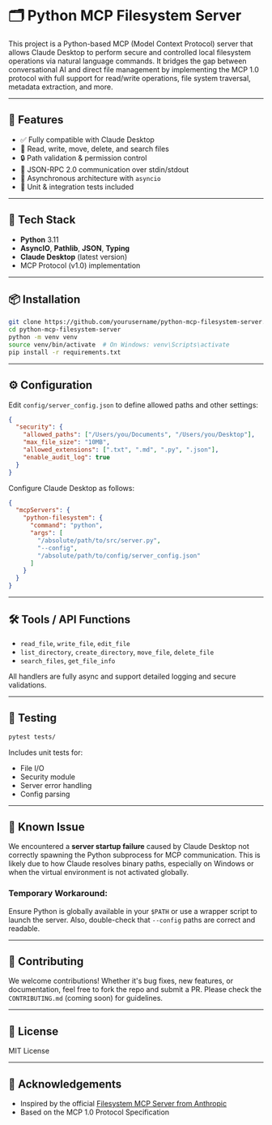 # 🗂️ Python MCP Filesystem Server

This project is a Python-based MCP (Model Context Protocol) server that allows Claude Desktop to perform secure and controlled local filesystem operations via natural language commands. It bridges the gap between conversational AI and direct file management by implementing the MCP 1.0 protocol with full support for read/write operations, file system traversal, metadata extraction, and more.

---

## 🚀 Features

- ✅ Fully compatible with Claude Desktop
- 📂 Read, write, move, delete, and search files
- 🔒 Path validation & permission control
- 🧠 JSON-RPC 2.0 communication over stdin/stdout
- 🔄 Asynchronous architecture with `asyncio`
- 🧪 Unit & integration tests included

---

## 🧰 Tech Stack

- **Python** 3.11
- **AsyncIO**, **Pathlib**, **JSON**, **Typing**
- **Claude Desktop** (latest version)
- MCP Protocol (v1.0) implementation

---

## 📦 Installation

```bash
git clone https://github.com/yourusername/python-mcp-filesystem-server.git
cd python-mcp-filesystem-server
python -m venv venv
source venv/bin/activate  # On Windows: venv\Scripts\activate
pip install -r requirements.txt
````

---

## ⚙️ Configuration

Edit `config/server_config.json` to define allowed paths and other settings:

```json
{
  "security": {
    "allowed_paths": ["/Users/you/Documents", "/Users/you/Desktop"],
    "max_file_size": "10MB",
    "allowed_extensions": [".txt", ".md", ".py", ".json"],
    "enable_audit_log": true
  }
}
```

Configure Claude Desktop as follows:

```json
{
  "mcpServers": {
    "python-filesystem": {
      "command": "python",
      "args": [
        "/absolute/path/to/src/server.py",
        "--config",
        "/absolute/path/to/config/server_config.json"
      ]
    }
  }
}
```

---

## 🛠️ Tools / API Functions

* `read_file`, `write_file`, `edit_file`
* `list_directory`, `create_directory`, `move_file`, `delete_file`
* `search_files`, `get_file_info`

All handlers are fully async and support detailed logging and secure validations.

---

## 🧪 Testing

```bash
pytest tests/
```

Includes unit tests for:

* File I/O
* Security module
* Server error handling
* Config parsing

---

## 🧯 Known Issue

We encountered a **server startup failure** caused by Claude Desktop not correctly spawning the Python subprocess for MCP communication. This is likely due to how Claude resolves binary paths, especially on Windows or when the virtual environment is not activated globally.

### Temporary Workaround:

Ensure Python is globally available in your `$PATH` or use a wrapper script to launch the server. Also, double-check that `--config` paths are correct and readable.

---

## 🤝 Contributing

We welcome contributions! Whether it's bug fixes, new features, or documentation, feel free to fork the repo and submit a PR. Please check the `CONTRIBUTING.md` (coming soon) for guidelines.

---

## 📜 License

MIT License

---

## 🙌 Acknowledgements

* Inspired by the official [Filesystem MCP Server from Anthropic](https://www.anthropic.com/)
* Based on the MCP 1.0 Protocol Specification

```
